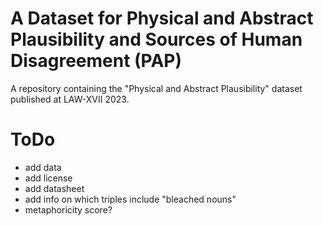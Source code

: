 # A Dataset for Physical and Abstract Plausibility and Sources of Human Disagreement (PAP)

A repository containing the "Physical and Abstract Plausibility" dataset published at LAW-XVII 2023.

# ToDo

- add data
- add license
- add datasheet
- add info on which triples include "bleached nouns"
- metaphoricity score?

